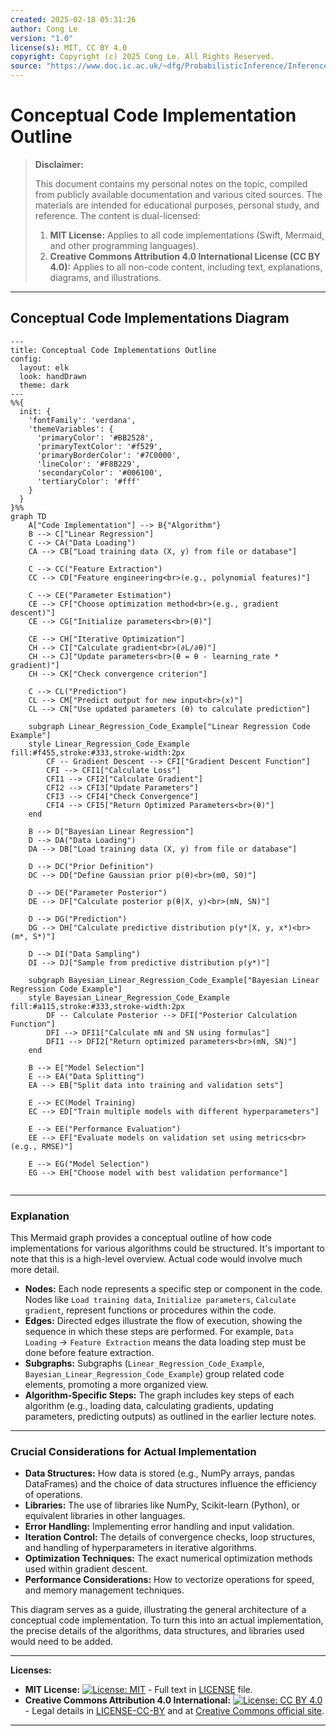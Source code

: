 ```yaml
---
created: 2025-02-18 05:31:26
author: Cong Le
version: "1.0"
license(s): MIT, CC BY 4.0
copyright: Copyright (c) 2025 Cong Le. All Rights Reserved.
source: "https://www.doc.ic.ac.uk/~dfg/ProbabilisticInference/InferenceAndMachineLearningNotes.pdf"
---
```




# Conceptual Code Implementation Outline
> **Disclaimer:**
>
> This document contains my personal notes on the topic,
> compiled from publicly available documentation and various cited sources.
> The materials are intended for educational purposes, personal study, and reference.
> The content is dual-licensed:
> 1. **MIT License:** Applies to all code implementations (Swift, Mermaid, and other programming languages).
> 2. **Creative Commons Attribution 4.0 International License (CC BY 4.0):** Applies to all non-code content, including text, explanations, diagrams, and illustrations.
---


## Conceptual Code Implementations Diagram


```mermaid
---
title: Conceptual Code Implementations Outline
config:
  layout: elk
  look: handDrawn
  theme: dark
---
%%{
  init: {
    'fontFamily': 'verdana',
    'themeVariables': {
      'primaryColor': '#BB2528',
      'primaryTextColor': '#f529',
      'primaryBorderColor': '#7C0000',
      'lineColor': '#F8B229',
      'secondaryColor': '#006100',
      'tertiaryColor': '#fff'
    }
  }
}%%
graph TD
    A["Code Implementation"] --> B{"Algorithm"}
    B --> C["Linear Regression"]
    C --> CA("Data Loading")
    CA --> CB["Load training data (X, y) from file or database"]
    
    C --> CC("Feature Extraction")
    CC --> CD["Feature engineering<br>(e.g., polynomial features)"]
    
    C --> CE("Parameter Estimation")
    CE --> CF["Choose optimization method<br>(e.g., gradient descent)"]
    CE --> CG["Initialize parameters<br>(θ)"]
    
    CE --> CH["Iterative Optimization"]
    CH --> CI["Calculate gradient<br>(∂L/∂θ)"]
    CH --> CJ["Update parameters<br>(θ = θ - learning_rate * gradient)"]
    CH --> CK["Check convergence criterion"]
    
    C --> CL("Prediction")
    CL --> CM["Predict output for new input<br>(x)"]
    CL --> CN["Use updated parameters (θ) to calculate prediction"]

    subgraph Linear_Regression_Code_Example["Linear Regression Code Example"]
    style Linear_Regression_Code_Example fill:#f455,stroke:#333,stroke-width:2px
        CF -- Gradient Descent --> CFI["Gradient Descent Function"]
        CFI --> CFI1["Calculate Loss"]
        CFI1 --> CFI2["Calculate Gradient"]
        CFI2 --> CFI3["Update Parameters"]
        CFI3 --> CFI4["Check Convergence"]
        CFI4 --> CFI5["Return Optimized Parameters<br>(θ)"]
    end

    B --> D["Bayesian Linear Regression"]
    D --> DA("Data Loading")
    DA --> DB["Load training data (X, y) from file or database"]

    D --> DC("Prior Definition")
    DC --> DD["Define Gaussian prior p(θ)<br>(m0, S0)"]
    
    D --> DE("Parameter Posterior")
    DE --> DF["Calculate posterior p(θ|X, y)<br>(mN, SN)"]
    
    D --> DG("Prediction")
    DG --> DH["Calculate predictive distribution p(y*|X, y, x*)<br>(m*, S*)"]

    D --> DI("Data Sampling")
    DI --> DJ["Sample from predictive distribution p(y*)"]

    subgraph Bayesian_Linear_Regression_Code_Example["Bayesian Linear Regression Code Example"]
    style Bayesian_Linear_Regression_Code_Example fill:#a115,stroke:#333,stroke-width:2px
        DF -- Calculate Posterior --> DFI["Posterior Calculation Function"]
        DFI --> DFI1["Calculate mN and SN using formulas"]
        DFI1 --> DFI2["Return optimized parameters<br>(mN, SN)"]
    end

    B --> E["Model Selection"]
    E --> EA("Data Splitting")
    EA --> EB["Split data into training and validation sets"]
    
    E --> EC(Model Training)
    EC --> ED["Train multiple models with different hyperparameters"]
    
    E --> EE("Performance Evaluation")
    EE --> EF["Evaluate models on validation set using metrics<br>(e.g., RMSE)"]
    
    E --> EG("Model Selection")
    EG --> EH["Choose model with best validation performance"]
    
```

---


### Explanation

This Mermaid graph provides a conceptual outline of how code implementations for various algorithms could be structured. It's important to note that this is a high-level overview. Actual code would involve much more detail.


* **Nodes:** Each node represents a specific step or component in the code.  Nodes like `Load training data`, `Initialize parameters`, `Calculate gradient`, represent functions or procedures within the code.
* **Edges:** Directed edges illustrate the flow of execution, showing the sequence in which these steps are performed.  For example, `Data Loading` -> `Feature Extraction` means the data loading step must be done before feature extraction.
* **Subgraphs:**  Subgraphs (`Linear_Regression_Code_Example`, `Bayesian_Linear_Regression_Code_Example`) group related code elements, promoting a more organized view.
* **Algorithm-Specific Steps:** The graph includes key steps of each algorithm (e.g., loading data, calculating gradients, updating parameters, predicting outputs) as outlined in the earlier lecture notes.

----


### Crucial Considerations for Actual Implementation

* **Data Structures:**  How data is stored (e.g., NumPy arrays, pandas DataFrames) and the choice of data structures influence the efficiency of operations.
* **Libraries:** The use of libraries like NumPy, Scikit-learn (Python), or equivalent libraries in other languages.
* **Error Handling:** Implementing error handling and input validation.
* **Iteration Control:** The details of convergence checks, loop structures, and handling of hyperparameters in iterative algorithms.
* **Optimization Techniques:**  The exact numerical optimization methods used within gradient descent.
* **Performance Considerations:**  How to vectorize operations for speed, and memory management techniques.


This diagram serves as a guide, illustrating the general architecture of a conceptual code implementation.  To turn this into an actual implementation, the precise details of the algorithms, data structures, and libraries used would need to be added.





---
**Licenses:**

- **MIT License:**  [![License: MIT](https://img.shields.io/badge/License-MIT-yellow.svg)](LICENSE) - Full text in [LICENSE](LICENSE) file.
- **Creative Commons Attribution 4.0 International:** [![License: CC BY 4.0](https://licensebuttons.net/l/by/4.0/88x31.png)](LICENSE-CC-BY) - Legal details in [LICENSE-CC-BY](LICENSE-CC-BY) and at [Creative Commons official site](http://creativecommons.org/licenses/by/4.0/).

---